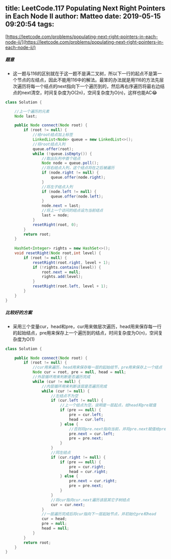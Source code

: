 title: LeetCode.117 Populating Next Right Pointers in Each Node II
author: Matteo
date: 2019-05-15 09:20:54
tags:
---
[https://leetcode.com/problems/populating-next-right-pointers-in-each-node-ii/](https://leetcode.com/problems/populating-next-right-pointers-in-each-node-ii/)
##### 题意
 * 这一题与116的区别就在于这一题不是满二叉树，所以下一行的起点不是第一个节点的左结点，因此不能用116中的解法。最笨的办法就是用116的方法先层次遍历将每一个结点的next指向下一个遍历到的，然后再右序遍历将最右边结点的next清空，时间复杂度为O(2n)，空间复杂度为O(n)，这样也能AC😂
 
```java
class Solution {

    //上一个遍历的元素
    Node last;

    public Node connect(Node root) {
        if (root != null) {
            //给root结点加上标签
            LinkedList<Node> queue = new LinkedList<>();
            //将root结点入列
            queue.offer(root);
            while (!queue.isEmpty()) {
                //取出队列中首个结点
                Node node = queue.poll();
                //将右结点入列，这个结点将在之后被遍历
                if (node.right != null) {
                    queue.offer(node.right);
                }
                //将左子结点入列
                if (node.left != null) {
                    queue.offer(node.left);
                }
                node.next = last;
                //将上一个访问的结点设为当前结点
                last = node;
            }
            resetRight(root, 0);
        }
        return root;
    }
    
    HashSet<Integer> rights = new HashSet<>();
    void resetRight(Node root,int level) {
        if (root != null) {
            resetRight(root.right, level + 1);
            if (!rights.contains(level)) {
                root.next = null;
                rights.add(level);
            }
            resetRight(root.left, level + 1);
        }
    }
}
```
##### 比较好的方案
* 采用三个变量cur，head和pre，cur用来做层次遍历，head用来保存每一行的起始结点，pre用来保存上一个遍历到的结点，时间复杂度为O(n)，空间复杂度为O(1)

```java
class Solution {

    public Node connect(Node root) {
        if (root != null) {
            //cur用来遍历，head用来保存每一层的起始结节，pre用来保存上一个结点
            Node cur = root, pre = null, head = null;
            //外层循环用来判断是否遍历完成
            while (cur != null) {
                //内层循环用来判断该层是否遍历完成
                while (cur != null) {
                    //左结点不为空
                    if (cur.left != null) {
                        //上一个结点为空，说明是一层起点，给head和pre赋值
                        if (pre == null) {
                            pre = cur.left;
                            head = cur.left;
                        } else {
                            //否则将pre.next指向当前，并将pre.next赋值给pre
                            pre.next = cur.left;
                            pre = pre.next;
                        }
                    }
                    //同左结点
                    if (cur.right != null) {
                        if (pre == null) {
                            pre = cur.right;
                            head = cur.right;
                        } else {
                            pre.next = cur.right;
                            pre = pre.next;
                        }
                    }
                    //将cur指向cur.next遍历该层其它子树结点
                    cur = cur.next;
                }
                //一层遍历完成后将cur指向下一层起始节点，并初始化pre和head
                cur = head;
                pre = null;
                head = null;
            }
        }
        return root;
    }
}
```